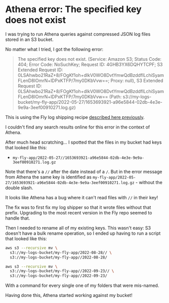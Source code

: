 # Athena error: The specified key does not exist

I was trying to run Athena queries against compressed JSON log files stored in an S3 bucket.

No matter what I tried, I got the following error:

> The specified key does not exist. (Service: Amazon S3; Status Code: 404; Error Code: NoSuchKey; Request ID: 4GHB3YX6DQHYTCPF; S3 Extended Request ID: 0LSAhwbo21RaZ+8/FOgKf1oh+dIkV0WO8DvtYmwQdBzddfILchiSyamFLenD8IOmrN+lDPxKTFP/7my0DKbVvw==; Proxy: null), S3 Extended Request ID: 0LSAhwbo21RaZ+8/FOgKf1oh+dIkV0WO8DvtYmwQdBzddfILchiSyamFLenD8IOmrN+lDPxKTFP/7my0DKbVvw== (Path: s3://my-logs-bucket/my-fly-app/2022-05-27/1653693921-a96e5844-02db-4e3e-9e9a-3eef00910271.log.gz)

This is using the Fly log shipping recipe [described here previously](https://til.assahbismark.com/fly/fly-logs-to-s3).

I couldn't find any search results online for this error in the context of Athena.

After much head scratching... I spotted that the files in my bucket had keys that looked like this:

- `my-fly-app/2022-05-27//1653693921-a96e5844-02db-4e3e-9e9a-3eef00910271.log.gz`

Note that there's a `//` after the date instead of a `/`. But in the error message from Athena the same key is identified as `my-fly-app/2022-05-27/1653693921-a96e5844-02db-4e3e-9e9a-3eef00910271.log.gz` - without the double slash.

It looks like Athena has a bug where it can't read files with `//` in their key!

The fix was to first fix my log shipper so that it wrote files without that prefix. Upgrading to the most recent version in the Fly repo seemed to handle that.

Then I needed to rename all of my existing keys. This wasn't easy: S3 doesn't have a bulk rename operation, so I ended up having to run a script that looked like this:

```bash
aws s3 --recursive mv \
  s3://my-logs-bucket/my-fly-app/2022-08-28// \
  s3://my-logs-bucket/my-fly-app//2022-08-28/

aws s3 --recursive mv \
  s3://my-logs-bucket/my-fly-app//2022-09-23// \
  s3://my-logs-bucket/my-fly-app//2022-09-23/
```
With a command for every single one of my folders that were mis-named.

Having done this, Athena started working against my bucket!
